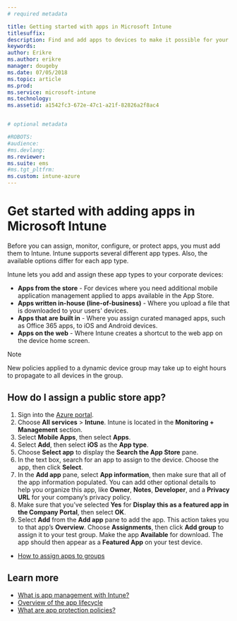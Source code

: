 ```yaml
---
# required metadata

title: Getting started with apps in Microsoft Intune
titlesuffix:
description: Find and add apps to devices to make it possible for your workforce to get work done.
keywords:
author: Erikre
ms.author: erikre
manager: dougeby
ms.date: 07/05/2018
ms.topic: article
ms.prod:
ms.service: microsoft-intune
ms.technology:
ms.assetid: a1542fc3-672e-47c1-a21f-82826a2f8ac4


# optional metadata

#ROBOTS:
#audience:
#ms.devlang:
ms.reviewer:
ms.suite: ems
#ms.tgt_pltfrm:
ms.custom: intune-azure
---
```


# Get started with adding apps in Microsoft Intune

Before you can assign, monitor, configure, or protect apps, you must add them to Intune. Intune supports several different app types. Also, the available options differ for each app type.

Intune lets you add and assign these app types to your corporate devices:
- **Apps from the store** - For devices where you need additional mobile application management applied to apps available in the App Store.
- **Apps written in-house (line-of-business)** - Where you upload a file that is downloaded to your users' devices.
- **Apps that are built in** - Where you assign curated managed apps, such as Office 365 apps, to iOS and Android devices.
- **Apps on the web** - Where Intune creates a shortcut to the web app on the device home screen.

> [!NOTE]
> New policies applied to a dynamic device group may take up to eight hours to propagate to all devices in the group.

## How do I assign a public store app?

1. Sign into the [Azure portal](https://portal.azure.com).
2. Choose **All services** > **Intune**. Intune is located in the **Monitoring + Management** section.
3. Select **Mobile Apps**, then select **Apps**.
4. Select **Add**, then select **iOS** as the **App type**.
5. Choose **Select app** to display the **Search the App Store** pane.
6. In the text box, search for an app to assign to the device. Choose the app, then click **Select**.
7. In the **Add app** pane, select **App information**, then make sure that all of the app information populated. You can add other optional details to help you organize this app, like **Owner**, **Notes**, **Developer**, and a **Privacy URL** for your company’s privacy policy.
8. Make sure that you’ve selected **Yes** for **Display this as a featured app in the Company Portal**, then select **OK**.
9. Select **Add** from the **Add app** pane to add the app. This action takes you to that app’s **Overview**. Choose **Assignments**, then click **Add group** to assign it to your test group. Make the app **Available** for download. The app should then appear as a **Featured App** on your test device.


- [How to assign apps to groups](apps-deploy.md)

## Learn more

* [What is app management with Intune?](app-management.md)
* [Overview of the app lifecycle](app-lifecycle.md)
* [What are app protection policies?](app-protection-policy.md)
